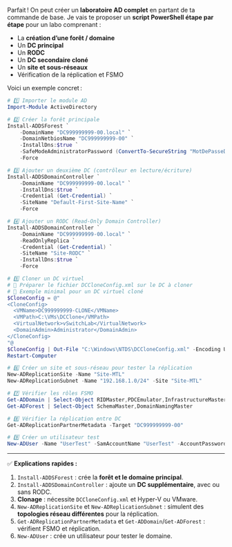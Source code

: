 Parfait ! On peut créer un **laboratoire AD complet** en partant de ta commande de base. Je vais te proposer un **script PowerShell étape par étape** pour un labo comprenant :

* La **création d’une forêt / domaine**
* Un **DC principal**
* Un **RODC**
* Un **DC secondaire cloné**
* Un **site et sous-réseaux**
* Vérification de la réplication et FSMO

Voici un exemple concret :

```powershell
# 1️⃣ Importer le module AD
Import-Module ActiveDirectory

# 2️⃣ Créer la forêt principale
Install-ADDSForest `
    -DomainName "DC999999999-00.local" `
    -DomainNetbiosName "DC999999999-00" `
    -InstallDns:$true `
    -SafeModeAdministratorPassword (ConvertTo-SecureString "MotDePasseDSRM123!" -AsPlainText -Force) `
    -Force

# 3️⃣ Ajouter un deuxième DC (contrôleur en lecture/écriture)
Install-ADDSDomainController `
    -DomainName "DC999999999-00.local" `
    -InstallDns:$true `
    -Credential (Get-Credential) `
    -SiteName "Default-First-Site-Name" `
    -Force

# 4️⃣ Ajouter un RODC (Read-Only Domain Controller)
Install-ADDSDomainController `
    -DomainName "DC999999999-00.local" `
    -ReadOnlyReplica `
    -Credential (Get-Credential) `
    -SiteName "Site-RODC" `
    -InstallDns:$true `
    -Force

# 5️⃣ Cloner un DC virtuel
# 🔹 Préparer le fichier DCCloneConfig.xml sur le DC à cloner
# 🔹 Exemple minimal pour un DC virtuel cloné
$CloneConfig = @"
<CloneConfig>
  <VMName>DC999999999-CLONE</VMName>
  <VMPath>C:\VMs\DCClone</VMPath>
  <VirtualNetwork>vSwitchLab</VirtualNetwork>
  <DomainAdmin>Administrator</DomainAdmin>
</CloneConfig>
"@
$CloneConfig | Out-File "C:\Windows\NTDS\DCCloneConfig.xml" -Encoding UTF8
Restart-Computer

# 6️⃣ Créer un site et sous-réseau pour tester la réplication
New-ADReplicationSite -Name "Site-MTL"
New-ADReplicationSubnet -Name "192.168.1.0/24" -Site "Site-MTL"

# 7️⃣ Vérifier les rôles FSMO
Get-ADDomain | Select-Object RIDMaster,PDCEmulator,InfrastructureMaster
Get-ADForest | Select-Object SchemaMaster,DomainNamingMaster

# 8️⃣ Vérifier la réplication entre DC
Get-ADReplicationPartnerMetadata -Target "DC999999999-00"

# 9️⃣ Créer un utilisateur test
New-ADUser -Name "UserTest" -SamAccountName "UserTest" -AccountPassword (ConvertTo-SecureString "Test123!" -AsPlainText -Force) -Enabled $true
```

---

✅ **Explications rapides :**

1. `Install-ADDSForest` : crée la **forêt et le domaine principal**.
2. `Install-ADDSDomainController` : ajoute un **DC supplémentaire**, avec ou sans RODC.
3. **Clonage** : nécessite `DCCloneConfig.xml` et Hyper-V ou VMware.
4. `New-ADReplicationSite` et `New-ADReplicationSubnet` : simulent des **topologies réseau différentes** pour la réplication.
5. `Get-ADReplicationPartnerMetadata` et `Get-ADDomain`/`Get-ADForest` : vérifient FSMO et réplication.
6. `New-ADUser` : crée un utilisateur pour tester le domaine.

